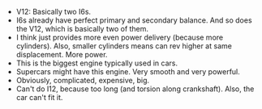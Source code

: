 - V12: Basically two I6s.
- I6s already have perfect primary and secondary balance. And so does
  the V12, which is basically two of them.
- I think just provides more even power delivery (because more
  cylinders). Also, smaller cylinders means can rev higher at same
  displacement. More power.
- This is the biggest engine typically used in cars.
- Supercars might have this engine. Very smooth and very powerful.
- Obviously, complicated, expensive, big.
- Can't do I12, because too long (and torsion along crankshaft). Also,
  the car can't fit it.

